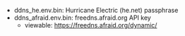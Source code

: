 - ddns_he.env.bin: Hurricane Electric (he.net) passphrase
- ddns_afraid.env.bin: freedns.afraid.org API key
    - viewable: <https://freedns.afraid.org/dynamic/>
